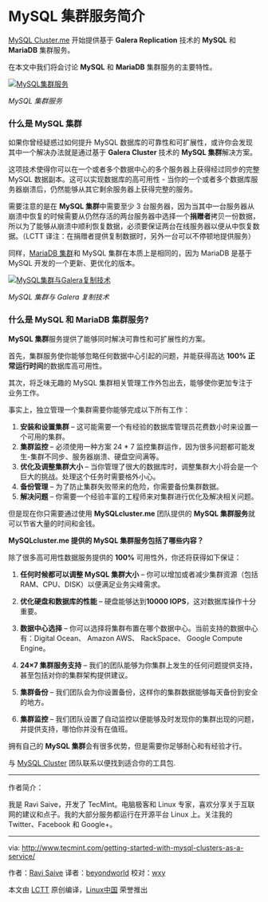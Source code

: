 MySQL 集群服务简介
=====================

[MySQL Cluster.me][1] 开始提供基于 **Galera Replication** 技术的 **MySQL** 和 **MariaDB** 集群服务。

在本文中我们将会讨论 **MySQL** 和 **MariaDB** 集群服务的主要特性。

[
 ![MySQL集群服务](http://www.tecmint.com/wp-content/uploads/2017/01/MySQL-Clusters-Service.png) 
][2]

*MySQL 集群服务*

### 什么是 MySQL 集群

如果你曾经疑惑过如何提升 MySQL 数据库的可靠性和可扩展性，或许你会发现其中一个解决办法就是通过基于 **Galera Cluster** 技术的 **MySQL 集群**解决方案。

这项技术使得你可以在一个或者多个数据中心的多个服务器上获得经过同步的完整 MySQL 数据副本。这可以实现数据库的高可用性 - 当你的一个或者多个数据库服务器崩溃后，仍然能够从其它剩余服务器上获得完整的服务。

需要注意的是在 **MySQL 集群**中需要至少 3 台服务器，因为当其中一台服务器从崩溃中恢复的时候需要从仍然存活的两台服务器中选择一个**捐赠者**拷贝一份数据，所以为了能够从崩溃中顺利恢复数据，必须要保证两台在线服务器以便从中恢复数据。（LCTT 译注：在捐赠者提供复制数据时，另外一台可以不停顿地提供服务）

同样，[MariaDB 集群][3]和 MySQL 集群在本质上是相同的，因为 MariaDB 是基于 MySQL 开发的一个更新、更优化的版本。

[
 ![MySQL集群与Galera复制技术](http://www.tecmint.com/wp-content/uploads/2017/01/MySQL-Clusters-Galera-Replications.png) 
][4]

*MySQL 集群与 Galera 复制技术*

### 什么是 MySQL 和 MariaDB 集群服务?

**MySQL 集群**服务提供了能够同时解决可靠性和可扩展性的方案。

首先，集群服务使你能够忽略任何数据中心引起的问题，并能获得高达 **100% 正常运行时间**的数据库高可用性。

其次，将乏味无趣的 MySQL 集群相关管理工作外包出去，能够使你更加专注于业务工作。

事实上，独立管理一个集群需要你能够完成以下所有工作：

1. **安装和设置集群** – 这可能需要一个有经验的数据库管理员花费数小时来设置一个可用的集群。
2. **集群监控** – 必须使用一种方案 24 * 7 监控集群运作，因为很多问题都可能发生-集群不同步、服务器崩溃、硬盘空间满等。
3. **优化及调整集群大小** – 当你管理了很大的数据库时，调整集群大小将会是一个巨大的挑战。处理这个任务时需要格外小心。
4. **备份管理** – 为了防止集群失败带来的危险，你需要备份集群数据。
5. **解决问题** – 你需要一个经验丰富的工程师来对集群进行优化及解决相关问题。

但是现在你只需要通过使用 **MySQLcluster.me** 团队提供的 **MySQL 集群服务**就可以节省大量的时间和金钱。

**MySQLcluster.me 提供的 MySQL 集群服务包括了哪些内容？**

除了很多高可用性数据服务提供的 **100%** 可用性外，你还将获得如下保证：

1. **任何时候都可以调整 MySQL 集群大小** – 你可以增加或者减少集群资源（包括 RAM、CPU、DISK）以便满足业务尖峰需求。
2. **优化硬盘和数据库的性能** – 硬盘能够达到**10000 IOPS**，这对数据库操作十分重要。

3. **数据中心选择** – 你可以选择将集群布置在哪个数据中心。当前支持的数据中心有：Digital Ocean、 Amazon AWS、 RackSpace、 Google Compute Engine。
4. **24×7 集群服务支持** – 我们的团队能够为你集群上发生的任何问题提供支持，甚至包括对你的集群架构提供建议。
5. **集群备份** – 我们团队会为你设置备份，这样你的集群数据能够每天备份到安全的地方。
6. **集群监控** – 我们团队设置了自动监控以便能够及时发现你的集群出现的问题，并提供支持，哪怕你并没有在值班。

拥有自己的 **MySQL 集群**会有很多优势，但是需要你足够耐心和有经验才行。

与 [MySQL Cluster][5] 团队联系以便找到适合你的工具包.

--------------------------------------------------------------------------------

作者简介：

我是 Ravi Saive，开发了 TecMint。电脑极客和 Linux 专家，喜欢分享关于互联网的建议和点子。我的大部分服务都运行在开源平台 Linux 上。关注我的 Twitter、Facebook 和 Google+。

--------------------------------------------

via: http://www.tecmint.com/getting-started-with-mysql-clusters-as-a-service/

作者：[Ravi Saive][a]
译者：[beyondworld](https://github.com/beyondworld)
校对：[wxy](https://github.com/wxy)

本文由 [LCTT](https://github.com/LCTT/TranslateProject) 原创编译，[Linux中国](https://linux.cn/) 荣誉推出

[a]:http://www.tecmint.com/author/admin/
[1]:https://www.mysqlcluster.me/#utm_source=tecmintpost1&utm_campaign=tecmintpost1&utm_medium=tecmintpost1
[2]:http://www.tecmint.com/wp-content/uploads/2017/01/MySQL-Clusters-Service.png
[3]:https://www.mysqlcluster.me/#utm_source=tecmintpost1&utm_campaign=tecmintpost1&utm_medium=tecmintpost1
[4]:http://www.tecmint.com/wp-content/uploads/2017/01/MySQL-Clusters-Galera-Replications.png
[5]:https://www.mysqlcluster.me/#utm_source=tecmintpost1&utm_campaign=tecmintpost1&utm_medium=tecmintpost1
